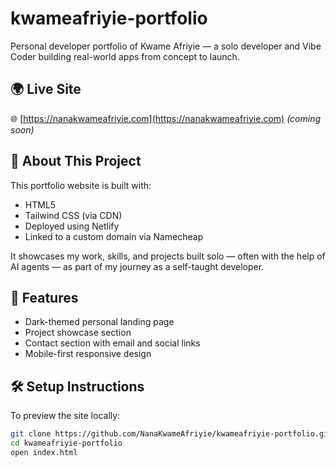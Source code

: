 # kwameafriyie-portfolio

Personal developer portfolio of Kwame Afriyie — a solo developer and Vibe Coder building real-world apps from concept to launch.

## 🌍 Live Site

🌐 [https://nanakwameafriyie.com](https://nanakwameafriyie.com) *(coming soon)*

## 🧠 About This Project

This portfolio website is built with:

- HTML5  
- Tailwind CSS (via CDN)  
- Deployed using Netlify  
- Linked to a custom domain via Namecheap  

It showcases my work, skills, and projects built solo — often with the help of AI agents — as part of my journey as a self-taught developer.

## 📁 Features

- Dark-themed personal landing page  
- Project showcase section  
- Contact section with email and social links  
- Mobile-first responsive design

## 🛠 Setup Instructions

To preview the site locally:

```bash
git clone https://github.com/NanaKwameAfriyie/kwameafriyie-portfolio.git
cd kwameafriyie-portfolio
open index.html
